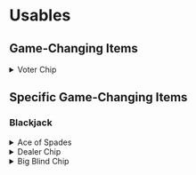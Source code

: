 # Usables

## Game-Changing Items

<details>

<summary>Voter Chip</summary>

Grants a 1.5x profit multiplier on most games for 2.5 hours.

Can also be used on your [earning.md](../commands/earning.md "mention") commands

</details>



## Specific Game-Changing Items

### Blackjack

<details>

<summary>Ace of Spades</summary>

Forces your first card in Blackjack to be an Ace.\
This does not affect the cards in the deck.&#x20;

Out of the 13 cards in the deck (2 - A), 4 of them (10, J, Q, K) are 10. \
Meaning you have about a (4/13) 31% chance of getting instant blackjack after using this item.

</details>

<details>

<summary>Dealer Chip</summary>

Forces the dealer to go first in Blackjack.&#x20;

Dealer busts = instant win

Careful! You still have a chance at losing though!

</details>

<details>

<summary>Big Blind Chip</summary>

Shows the current card count in blackjack.

</details>
